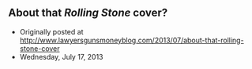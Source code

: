 ## About that <em>Rolling Stone</em> cover?

 * Originally posted at http://www.lawyersgunsmoneyblog.com/2013/07/about-that-rolling-stone-cover
 * Wednesday, July 17, 2013

 